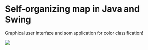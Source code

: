 # Self-organizing map in Java and Swing

Graphical user interface and som application for color classification!

![](som_trainn.gif)
